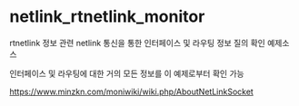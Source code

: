 # netlink_rtnetlink_monitor

rtnetlink 정보 관련 netlink 통신을 통한 인터페이스 및 라우팅 정보 질의 확인 예제소스

인터페이스 및 라우팅에 대한 거의 모든 정보를 이 예제로부터 확인 가능

https://www.minzkn.com/moniwiki/wiki.php/AboutNetLinkSocket
